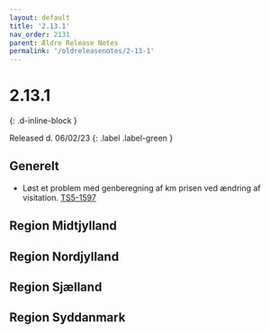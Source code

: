 ```yaml
---
layout: default
title: '2.13.1'
nav_order: 2131
parent: Ældre Release Notes
permalink: '/oldreleasenotes/2-13-1'
---
```


# 2.13.1
{: .d-inline-block }

Released d. 06/02/23
{: .label .label-green }

## Generelt
- Løst et problem med genberegning af km prisen ved ændring af visitation. [TS5-1597](https://sd.trifork.com/browse/TS5-1597)

## Region Midtjylland

## Region Nordjylland

## Region Sjælland

## Region Syddanmark
